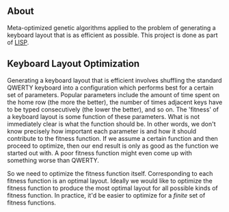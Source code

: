 About
-----
Meta-optimized genetic algorithms applied to the problem of generating a keyboard layout that is as efficient as possible. This project is done as part of [LISP](http://lispinsummerprojects.org).

Keyboard Layout Optimization
----------------------------

Generating a keyboard layout that is efficient involves shuffling the standard QWERTY keyboard into a configuration which performs best for a certain set of parameters. Popular parameters include the amount of time spent on the home row (the more the better), the number of times adjacent keys have to be typed consecutively (the lower the better), and so on. The 'fitness' of a keyboard layout is some function of these parameters. What is not immediately clear is what the function should be. In other words, we don't know precisely how important each parameter is and how it should contribute to the fitness function. If we assume a certain function and then proceed to optimize, then our end result is only as good as the function we started out with. A poor fitness function might even come up with something worse than QWERTY.

So we need to optimize the fitness function itself. Corresponding to each fitness function is an optimal layout. Ideally we would like to optimize the fitness function to produce the most optimal layout for all possible kinds of fitness function. In practice, it'd be easier to optimize for a *finite* set of fitness functions.
